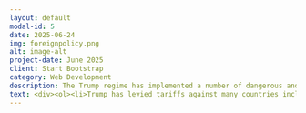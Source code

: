 ```yaml
---
layout: default
modal-id: 5
date: 2025-06-24
img: foreignpolicy.png
alt: image-alt
project-date: June 2025
client: Start Bootstrap
category: Web Development
description: The Trump regime has implemented a number of dangerous and unethical foreing policy decisions. These including betraying the Ukrainian democracy, levying tariffs against US allies, and cutting USAID funding, which has led to the deaths of an estimated 300,000 people (mostly children). Below you will find a list of atrocities that the administration has either carried out or been complicit in. 
text: <div><ol><li>Trump has levied tariffs against many countries including our closest allies. <a href="https://www.cnbc.com/2025/06/25/trump-tariffs-lead-retail-to-rush-returns-items-back-to-resale-market.html">CNBC Article, </a> <a href="https://www.wsj.com/world/americas/trump-set-on-tariff-demands-as-canada-negotiations-head-towards-deadline-canadian-ambassador-says-a4a239b1">WSJ Article, </a> <a href="https://www.bloomberg.com/news/articles/2025-06-24/us-mexico-eye-import-quota-in-trade-talks-on-steel-deal">Bloomberg Article,</a></li><li>Trump has pressured our NATO allies, threatened to annex Greenland and Canada, and bullied Ukraine into an unethical minerals deal. <a href="https://www.aljazeera.com/news/2025/6/24/nato-allies-set-to-approve-major-defence-spending-hike-at-hague-summit">Al Jazeera Article, </a> <a href="https://www.cnn.com/2025/05/04/world/greenland-annexation-threat-trump-nbc-interview-intl-hnk">CNN Article, </a> <a href="https://www.reuters.com/world/kyiv-is-ready-sign-resources-deal-with-us-ukraine-government-source-says-2025-04-30/">Reuters Article,</a> <a href="https://www.bbc.com/news/articles/czx82j5wd8vo">BBC Article</a></li><li>Trump and Elon Musk's DOGE led an illegal takeover of USAID and cut foreign aid programs, resulting in estimated hundreds of thousands of deaths and extensive suffering around the world. <a href="https://www.thetimes.com/us/american-politics/article/usaid-doge-deaths-children-cuts-7nb83dfkp">The Times Article, </a> <a href="https://www.propublica.org/article/trump-usaid-malawi-state-department-crime-sexual-violence-trafficking">ProPublica Article,  <a href="https://www.theguardian.com/us-news/2025/feb/05/musk-doge-takeover-usaid">Guardian Article,</a> <a href="https://www.pbs.org/newshour/world/children-die-after-usaid-funding-cuts-end-lifeline-for-displaced-communities-fleeing-violence">PBS Article </a></li><li>The administration launched a military attack on Iran, without approval from or notification of Congress, despite no solid evidence of any imminent threat. <a href="https://www.npr.org/2025/06/21/nx-s1-5441127/iran-us-strike-nuclear-trump">NPR Article, </a> <a href="https://www.cbsnews.com/news/trump-tulsi-gabbard-wrong-iran-nuclear-program/">CBS Article, </a> <a href="https://www.pbs.org/newshour/politics/americas-spies-say-iran-wasnt-building-a-nuclear-weapon-trump-dismisses-that-assessment">PBS Article </a></li></ol></div>
---
```



